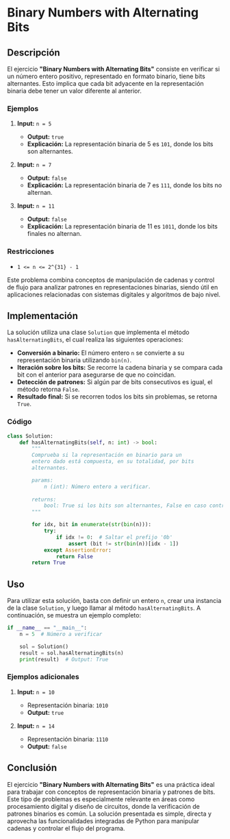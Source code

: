 # Binary Numbers with Alternating Bits

## Descripción

El ejercicio **"Binary Numbers with Alternating Bits"** consiste en verificar si un número entero positivo, representado en formato binario, tiene bits alternantes. Esto implica que cada bit adyacente en la representación binaria debe tener un valor diferente al anterior.

### Ejemplos

1. **Input:** `n = 5`
   - **Output:** `true`
   - **Explicación:** La representación binaria de 5 es `101`, donde los bits son alternantes.

2. **Input:** `n = 7`
   - **Output:** `false`
   - **Explicación:** La representación binaria de 7 es `111`, donde los bits no alternan.

3. **Input:** `n = 11`
   - **Output:** `false`
   - **Explicación:** La representación binaria de 11 es `1011`, donde los bits finales no alternan.

### Restricciones
- `1 <= n <= 2^{31} - 1`

Este problema combina conceptos de manipulación de cadenas y control de flujo para analizar patrones en representaciones binarias, siendo útil en aplicaciones relacionadas con sistemas digitales y algoritmos de bajo nivel.

## Implementación

La solución utiliza una clase `Solution` que implementa el método `hasAlternatingBits`, el cual realiza las siguientes operaciones:

- **Conversión a binario:** El número entero `n` se convierte a su representación binaria utilizando `bin(n)`.
- **Iteración sobre los bits:** Se recorre la cadena binaria y se compara cada bit con el anterior para asegurarse de que no coincidan.
- **Detección de patrones:** Si algún par de bits consecutivos es igual, el método retorna `False`.
- **Resultado final:** Si se recorren todos los bits sin problemas, se retorna `True`.

### Código

```python
class Solution:
    def hasAlternatingBits(self, n: int) -> bool:
        """
        Comprueba si la representación en binario para un
        entero dado está compuesta, en su totalidad, por bits
        alternantes.

        params:
            n (int): Número entero a verificar.
        
        returns:
            bool: True si los bits son alternantes, False en caso contrario.
        """

        for idx, bit in enumerate(str(bin(n))):
            try:
                if idx != 0:  # Saltar el prefijo '0b'
                    assert (bit != str(bin(n))[idx - 1])
            except AssertionError:
                return False
        return True
```

## Uso

Para utilizar esta solución, basta con definir un entero `n`, crear una instancia de la clase `Solution`, y luego llamar al método `hasAlternatingBits`. A continuación, se muestra un ejemplo completo:

```python
if __name__ == "__main__":
    n = 5  # Número a verificar

    sol = Solution()
    result = sol.hasAlternatingBits(n)
    print(result)  # Output: True
```

### Ejemplos adicionales

1. **Input:** `n = 10`
   - Representación binaria: `1010`
   - **Output:** `true`

2. **Input:** `n = 14`
   - Representación binaria: `1110`
   - **Output:** `false`

## Conclusión

El ejercicio **"Binary Numbers with Alternating Bits"** es una práctica ideal para trabajar con conceptos de representación binaria y patrones de bits. Este tipo de problemas es especialmente relevante en áreas como procesamiento digital y diseño de circuitos, donde la verificación de patrones binarios es común. La solución presentada es simple, directa y aprovecha las funcionalidades integradas de Python para manipular cadenas y controlar el flujo del programa.
